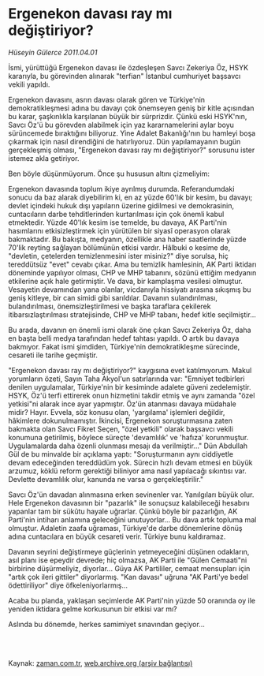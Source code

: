 # Ergenekon davası ray mı değiştiriyor?

*Hüseyin Gülerce 2011.04.01*

<td class="columnist-detail">
<p>İsmi, yürüttüğü Ergenekon davası ile özdeşleşen Savcı Zekeriya Öz, HSYK kararıyla, bu görevinden alınarak "terfian" İstanbul cumhuriyet başsavcı vekili yapıldı.</p>
<p>
<div id="haberMetinDiv">
<p>Ergenekon davasını, asrın davası olarak gören ve Türkiye'nin demokratikleşmesi adına bu davayı çok önemseyen geniş bir kitle açısından bu karar, şaşkınlıkla karşılanan büyük bir sürprizdir. Çünkü eski HSYK'nın, Savcı Öz'ü bu görevden alabilmek için yaz kararnamelerini aylar boyu sürüncemede bıraktığını biliyoruz. Yine Adalet Bakanlığı'nın bu hamleyi boşa çıkarmak için nasıl direndiğini de hatırlıyoruz. Dün yapılamayanın bugün gerçekleşmiş olması, "Ergenekon davası ray mı değiştiriyor?" sorusunu ister istemez akla getiriyor.
<p>Ben böyle düşünmüyorum. Önce şu hususun altını çizmeliyim:
<p>Ergenekon davasında toplum ikiye ayrılmış durumda. Referandumdaki sonucu da baz alarak diyebilirim ki, en az yüzde 60'lık bir kesim, bu davayı; devlet içindeki hukuk dışı yapıların üzerine gidilmesi ve demokrasinin, cuntacıların darbe tehditlerinden kurtarılması için çok önemli kabul etmektedir. Yüzde 40'lık kesim ise temelde, bu davaya, AK Parti'nin hasımlarını etkisizleştirmek için yürütülen bir siyasî operasyon olarak bakmaktadır. Bu bakışta, medyanın, özellikle ana haber saatlerinde yüzde 70'lik reyting sağlayan bölümünün etkisi vardır. Hâlbuki o kesime de, "devletin, çetelerden temizlenmesini ister misiniz?" diye sorulsa, hiç tereddütsüz "evet" cevabı çıkar. Ama bu temizlik hamlesinin, AK Parti iktidarı döneminde yapılıyor olması, CHP ve MHP tabanını, sözünü ettiğim medyanın etkilerine açık hale getirmiştir. Ve dava, bir kamplaşma vesilesi olmuştur. Vesayetin devamından yana olanlar, vicdanıyla hissiyatı arasına sıkışmış bu geniş kitleye, bir can simidi gibi sarıldılar. Davanın sulandırılması, bulandırılması, önemsizleştirilmesi ve başka taraflara çekilerek itibarsızlaştırılması stratejisinde, CHP ve MHP tabanı, hedef kitle seçilmiştir...
<p>Bu arada, davanın en önemli ismi olarak öne çıkan Savcı Zekeriya Öz, daha en başta belli medya tarafından hedef tahtası yapıldı. O artık bu davaya bakmıyor. Fakat ismi şimdiden, Türkiye'nin demokratikleşme sürecinde, cesareti ile tarihe geçmiştir.
<p>"Ergenekon davası ray mı değiştiriyor?" kaygısına evet katılmıyorum. Makul yorumların özeti, Sayın Taha Akyol'un satırlarında var: "Emniyet tedbirleri denilen uygulamalar, Türkiye'nin bir kesiminde adalete güveni zedelemiştir. HSYK, Öz'ü terfi ettirerek onun hizmetini takdir etmiş ve aynı zamanda "özel yetkisi"ni alarak ince ayar yapmıştır. Öz'ün atanması davaya müdahale midir? Hayır. Evvela, söz konusu olan, 'yargılama' işlemleri değildir, hâkimlere dokunulmamıştır. İkincisi, Ergenekon soruşturmasına zaten bakmakta olan Savcı Fikret Seçen, "özel yetkili" olarak başsavcı vekili konumuna getirilmiş, böylece süreçte 'devamlılık' ve 'hafıza' korunmuştur. Uygulamalarda daha özenli olunması mesajı da verilmiştir..." Dün Abdullah Gül de bu minvalde bir açıklama yaptı: "Soruşturmanın aynı ciddiyetle devam edeceğinden tereddüdüm yok. Sürecin hızlı devam etmesi en büyük arzumuz, köklü reform gerektiği biliniyor ama nasıl yapılacağı sıkıntısı var. Devlette devamlılık olur, kanunda ne varsa o gerçekleştirilir."
<p>Savcı Öz'ün davadan alınmasına erken sevinenler var. Yanılgıları büyük olur. Hele Ergenekon davasının bir "pazarlık" ile sonuçsuz kalabileceği hesabını yapanlar tam bir sükûtu hayale uğrarlar. Çünkü böyle bir pazarlığın, AK Parti'nin intiharı anlamına geleceğini unutuyorlar... Bu dava artık topluma mal olmuştur. Adaletin zaafa uğraması, Türkiye'de darbe dönemlerine dönüş adına cuntacılara en büyük cesareti verir. Türkiye bunu kaldıramaz.
<p>Davanın seyrini değiştirmeye güçlerinin yetmeyeceğini düşünen odakların, asıl planı ise epeydir devrede; hiç olmazsa, AK Parti ile "Gülen Cemaati"ni birbirine düşürmeliyiz, diyorlar... Güya AK Partililer, cemaat mensupları için "artık çok ileri gittiler" diyorlarmış. "Kan davası" uğruna "AK Parti'ye bedel ödettiriliyor" diye öfkeleniyorlarmış...
<p>Acaba bu planda, yaklaşan seçimlerde AK Parti'nin yüzde 50 oranında oy ile yeniden iktidara gelme korkusunun bir etkisi var mı?
<p>Aslında bu dönemde, herkes samimiyet sınavından geçiyor... </p></p></p></p></p></p></p></p></p></div>
</p>


<p><br>
		 </br></p></td>

Kaynak: [zaman.com.tr](http://zaman.com.tr/yazar.do?yazino=1115794), [web.archive.org (arşiv bağlantısı)](http://web.archive.org/web/20110810044401/http://zaman.com.tr:80/yazar.do?yazino=1115794)
